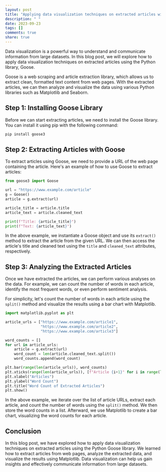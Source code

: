 ```yaml
---
layout: post
title: "Applying data visualization techniques on extracted articles with Python Goose"
description: " "
date: 2023-09-23
tags: []
comments: true
share: true
---
```


Data visualization is a powerful way to understand and communicate information from large datasets. In this blog post, we will explore how to apply data visualization techniques on extracted articles using the Python library, Goose.

Goose is a web scraping and article extraction library, which allows us to extract clean, formatted text content from web pages. With the extracted articles, we can then analyze and visualize the data using various Python libraries such as Matplotlib and Seaborn.

## Step 1: Installing Goose Library
Before we can start extracting articles, we need to install the Goose library. You can install it using pip with the following command:

```python
pip install goose3
```

## Step 2: Extracting Articles with Goose
To extract articles using Goose, we need to provide a URL of the web page containing the article. Here's an example of how to use Goose to extract articles:

```python
from goose3 import Goose

url = "https://www.example.com/article"
g = Goose()
article = g.extract(url)

article_title = article.title
article_text = article.cleaned_text

print(f"Title: {article_title}")
print(f"Text: {article_text}")
```

In the above example, we instantiate a Goose object and use its `extract()` method to extract the article from the given URL. We can then access the article's title and cleaned text using the `title` and `cleaned_text` attributes, respectively.

## Step 3: Analyzing the Extracted Articles
Once we have extracted the articles, we can perform various analyses on the data. For example, we can count the number of words in each article, identify the most frequent words, or even perform sentiment analysis.

For simplicity, let's count the number of words in each article using the `split()` method and visualize the results using a bar chart with Matplotlib.

```python
import matplotlib.pyplot as plt

article_urls = ["https://www.example.com/article1",
                "https://www.example.com/article2",
                "https://www.example.com/article3"]

word_counts = []
for url in article_urls:
    article = g.extract(url)
    word_count = len(article.cleaned_text.split())
    word_counts.append(word_count)

plt.bar(range(len(article_urls)), word_counts)
plt.xticks(range(len(article_urls)), [f"Article {i+1}" for i in range(len(article_urls))])
plt.xlabel("Articles")
plt.ylabel("Word Count")
plt.title("Word Count of Extracted Articles")
plt.show()
```

In the above example, we iterate over the list of article URLs, extract each article, and count the number of words using the `split()` method. We then store the word counts in a list. Afterward, we use Matplotlib to create a bar chart, visualizing the word counts for each article.

## Conclusion
In this blog post, we have explored how to apply data visualization techniques on extracted articles using the Python Goose library. We learned how to extract articles from web pages, analyze the extracted data, and visualize the results using Matplotlib. Data visualization can help us gain insights and effectively communicate information from large datasets.